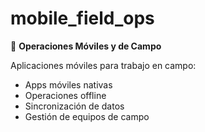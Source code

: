 # mobile_field_ops

📱 **Operaciones Móviles y de Campo**

Aplicaciones móviles para trabajo en campo:
- Apps móviles nativas
- Operaciones offline
- Sincronización de datos
- Gestión de equipos de campo